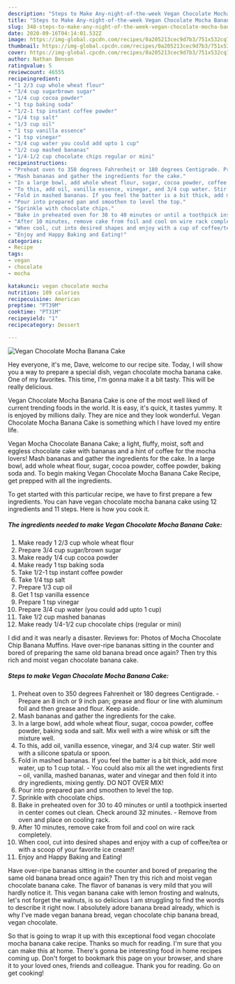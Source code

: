 ```yaml
---
description: "Steps to Make Any-night-of-the-week Vegan Chocolate Mocha Banana Cake"
title: "Steps to Make Any-night-of-the-week Vegan Chocolate Mocha Banana Cake"
slug: 348-steps-to-make-any-night-of-the-week-vegan-chocolate-mocha-banana-cake
date: 2020-09-16T04:14:01.532Z
image: https://img-global.cpcdn.com/recipes/0a205213cec9d7b3/751x532cq70/vegan-chocolate-mocha-banana-cake-recipe-main-photo.jpg
thumbnail: https://img-global.cpcdn.com/recipes/0a205213cec9d7b3/751x532cq70/vegan-chocolate-mocha-banana-cake-recipe-main-photo.jpg
cover: https://img-global.cpcdn.com/recipes/0a205213cec9d7b3/751x532cq70/vegan-chocolate-mocha-banana-cake-recipe-main-photo.jpg
author: Nathan Benson
ratingvalue: 5
reviewcount: 46555
recipeingredient:
- "1 2/3 cup whole wheat flour"
- "3/4 cup sugarbrown sugar"
- "1/4 cup cocoa powder"
- "1 tsp baking soda"
- "1/2-1 tsp instant coffee powder"
- "1/4 tsp salt"
- "1/3 cup oil"
- "1 tsp vanilla essence"
- "1 tsp vinegar"
- "3/4 cup water you could add upto 1 cup"
- "1/2 cup mashed bananas"
- "1/4-1/2 cup chocolate chips regular or mini"
recipeinstructions:
- "Preheat oven to 350 degrees Fahrenheit or 180 degrees Centigrade. Prepare an 8 inch or 9 inch pan; grease and flour or line with aluminum foil and then grease and flour. Keep aside."
- "Mash bananas and gather the ingredients for the cake."
- "In a large bowl, add whole wheat flour, sugar, cocoa powder, coffee powder, baking soda and salt. Mix well with a wire whisk or sift the mixture well."
- "To this, add oil, vanilla essence, vinegar, and 3/4 cup water. Stir well with a silicone spatula or spoon."
- "Fold in mashed bananas. If you feel the batter is a bit thick, add more water, up to 1 cup total. You could also mix all the wet ingredients first – oil, vanilla, mashed bananas, water and vinegar and then fold it into dry ingredients, mixing gently. DO NOT OVER MIX!"
- "Pour into prepared pan and smoothen to level the top."
- "Sprinkle with chocolate chips."
- "Bake in preheated oven for 30 to 40 minutes or until a toothpick inserted in center comes out clean. Check around 32 minutes. Remove from oven and place on cooling rack."
- "After 10 minutes, remove cake from foil and cool on wire rack completely."
- "When cool, cut into desired shapes and enjoy with a cup of coffee/tea or with a scoop of your favorite ice cream!!"
- "Enjoy and Happy Baking and Eating!"
categories:
- Recipe
tags:
- vegan
- chocolate
- mocha

katakunci: vegan chocolate mocha 
nutrition: 109 calories
recipecuisine: American
preptime: "PT39M"
cooktime: "PT31M"
recipeyield: "1"
recipecategory: Dessert

---
```



![Vegan Chocolate Mocha Banana Cake](https://img-global.cpcdn.com/recipes/0a205213cec9d7b3/751x532cq70/vegan-chocolate-mocha-banana-cake-recipe-main-photo.jpg)

Hey everyone, it's me, Dave, welcome to our recipe site. Today, I will show you a way to prepare a special dish, vegan chocolate mocha banana cake. One of my favorites. This time, I'm gonna make it a bit tasty. This will be really delicious.

Vegan Chocolate Mocha Banana Cake is one of the most well liked of current trending foods in the world. It is easy, it's quick, it tastes yummy. It is enjoyed by millions daily. They are nice and they look wonderful. Vegan Chocolate Mocha Banana Cake is something which I have loved my entire life.

Vegan Mocha Chocolate Banana Cake; a light, fluffy, moist, soft and eggless chocolate cake with bananas and a hint of coffee for the mocha lovers! Mash bananas and gather the ingredients for the cake. In a large bowl, add whole wheat flour, sugar, cocoa powder, coffee powder, baking soda and. To begin making Vegan Chocolate Mocha Banana Cake Recipe, get prepped with all the ingredients.


To get started with this particular recipe, we have to first prepare a few ingredients. You can have vegan chocolate mocha banana cake using 12 ingredients and 11 steps. Here is how you cook it.

<!--inarticleads1-->

##### The ingredients needed to make Vegan Chocolate Mocha Banana Cake:

1. Make ready 1 2/3 cup whole wheat flour
1. Prepare 3/4 cup sugar/brown sugar
1. Make ready 1/4 cup cocoa powder
1. Make ready 1 tsp baking soda
1. Take 1/2-1 tsp instant coffee powder
1. Take 1/4 tsp salt
1. Prepare 1/3 cup oil
1. Get 1 tsp vanilla essence
1. Prepare 1 tsp vinegar
1. Prepare 3/4 cup water (you could add upto 1 cup)
1. Take 1/2 cup mashed bananas
1. Make ready 1/4-1/2 cup chocolate chips (regular or mini)


I did and it was nearly a disaster. Reviews for: Photos of Mocha Chocolate Chip Banana Muffins. Have over-ripe bananas sitting in the counter and bored of preparing the same old banana bread once again? Then try this rich and moist vegan chocolate banana cake. 

<!--inarticleads2-->

##### Steps to make Vegan Chocolate Mocha Banana Cake:

1. Preheat oven to 350 degrees Fahrenheit or 180 degrees Centigrade. - Prepare an 8 inch or 9 inch pan; grease and flour or line with aluminum foil and then grease and flour. Keep aside.
1. Mash bananas and gather the ingredients for the cake.
1. In a large bowl, add whole wheat flour, sugar, cocoa powder, coffee powder, baking soda and salt. Mix well with a wire whisk or sift the mixture well.
1. To this, add oil, vanilla essence, vinegar, and 3/4 cup water. Stir well with a silicone spatula or spoon.
1. Fold in mashed bananas. If you feel the batter is a bit thick, add more water, up to 1 cup total. - You could also mix all the wet ingredients first – oil, vanilla, mashed bananas, water and vinegar and then fold it into dry ingredients, mixing gently. DO NOT OVER MIX!
1. Pour into prepared pan and smoothen to level the top.
1. Sprinkle with chocolate chips.
1. Bake in preheated oven for 30 to 40 minutes or until a toothpick inserted in center comes out clean. Check around 32 minutes. - Remove from oven and place on cooling rack.
1. After 10 minutes, remove cake from foil and cool on wire rack completely.
1. When cool, cut into desired shapes and enjoy with a cup of coffee/tea or with a scoop of your favorite ice cream!!
1. Enjoy and Happy Baking and Eating!


Have over-ripe bananas sitting in the counter and bored of preparing the same old banana bread once again? Then try this rich and moist vegan chocolate banana cake. The flavor of bananas is very mild that you will hardly notice it. This vegan banana cake with lemon frosting and walnuts, let&#39;s not forget the walnuts, is so delicious I am struggling to find the words to describe it right now. I absolutely adore banana bread already, which is why I&#39;ve made vegan banana bread, vegan chocolate chip banana bread, vegan chocolate. 

So that is going to wrap it up with this exceptional food vegan chocolate mocha banana cake recipe. Thanks so much for reading. I'm sure that you can make this at home. There's gonna be interesting food in home recipes coming up. Don't forget to bookmark this page on your browser, and share it to your loved ones, friends and colleague. Thank you for reading. Go on get cooking!
